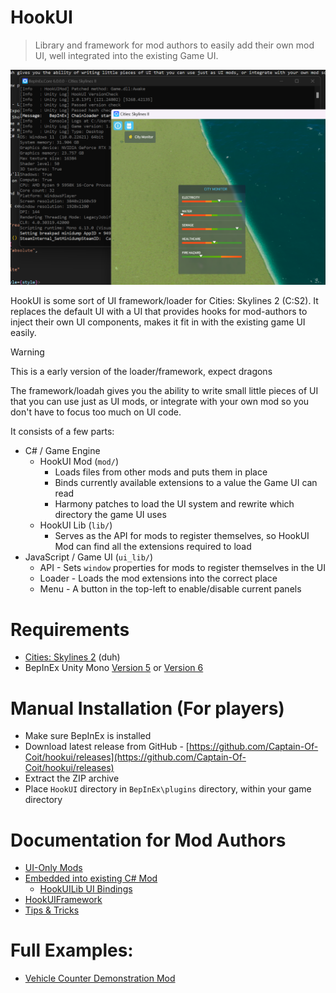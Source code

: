 # HookUI

> Library and framework for mod authors to easily add their own mod UI, well integrated into the existing Game UI.

![Screenshot](misc/screenshot.png)

HookUI is some sort of UI framework/loader for Cities: Skylines 2 (C:S2). It replaces the default UI with a UI that provides hooks for mod-authors to inject their own UI components, makes it fit in  with the existing game UI easily.

> [!WARNING]  
> This is a early version of the loader/framework, expect dragons

The framework/loadah gives you the ability to write small little pieces of UI that you can use just as UI mods, or integrate with your own mod so you don't have to focus too much on UI code.

It consists of a few parts:

- C# / Game Engine 
    - HookUI Mod (`mod/`)
        - Loads files from other mods and puts them in place
        - Binds currently available extensions to a value the Game UI can read
        - Harmony patches to load the UI system and rewrite which directory the game UI uses
    - HookUI Lib (`lib/`)
        - Serves as the API for mods to register themselves, so HookUI Mod can find all the extensions required to load
- JavaScript / Game UI (`ui_lib/`)
    - API - Sets `window` properties for mods to register themselves in the UI
    - Loader - Loads the mod extensions into the correct place
    - Menu - A button in the top-left to enable/disable current panels

# Requirements

- [Cities: Skylines 2](https://store.steampowered.com/app/949230/Cities_Skylines_II/) (duh)
- BepInEx Unity Mono [Version 5](https://github.com/BepInEx/BepInEx/releases) or [Version 6](https://builds.bepinex.dev/projects/bepinex_be)

# Manual Installation (For players)

- Make sure BepInEx is installed
- Download latest release from GitHub - [https://github.com/Captain-Of-Coit/hookui/releases](https://github.com/Captain-Of-Coit/hookui/releases)
- Extract the ZIP archive
- Place `HookUI` directory in `BepInEx\plugins` directory, within your game directory

# Documentation for Mod Authors

- [UI-Only Mods](./docs/ui-only-mods.md)
- [Embedded into existing C# Mod](./docs/csharp-embedding.md)
    - [HookUILib UI Bindings](./docs/ui-bindings.md)
- [HookUIFramework](./docs/ui-framework.md)
- [Tips & Tricks](./docs/tips.md)

# Full Examples:

- [Vehicle Counter Demonstration Mod](https://github.com/Captain-Of-Coit/cs2-vehicle-counter)
